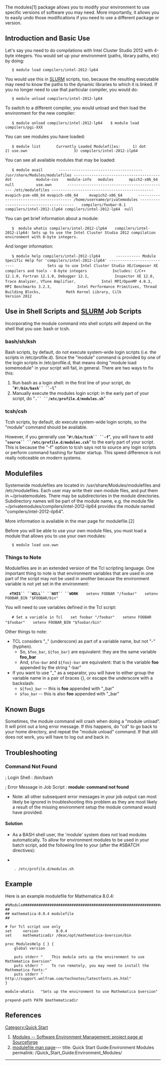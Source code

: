 The modules\[1\] package allows you to modify your environment to use
specific versions of software you may need. More importantly, it allows
you to easily undo those modifications if you need to use a different
package or version.

## Introduction and Basic Use

Let's say you need to do compilations with Intel Cluster Studio 2012
with 4-byte integers. You would set up your environment (paths, library
paths, etc) by doing:

`   $ module load compilers/intel-2012-lp64`

You would use this in [SLURM](Software:SLURM "wikilink") scripts, too,
because the resulting executable may need to know the paths to the
dynamic libraries to which it is linked. If you no longer need to use
that particular compiler, you would do:

`   $ module unload compilers/intel-2012-lp64`

To switch to a different compiler, you would unload and then load the
environment for the new compiler:

`   $ module unload compilers/intel-2012-lp64`
`   $ module load compilers/pgi-XXX`

You can see modules you have
loaded:

`   $ module list`
`   `
`   Currently Loaded Modulefiles:`
`     1) dot                         2) use.own                     3) compilers/intel-2012-ilp64`

You can see all available modules that may be
loaded:

`   $ module avail`
`   `
`   -------------------------------------- /usr/share/Modules/modulefiles ---------------------------------------`
`   dot           module-cvs    module-info   modules       mpich2-x86_64 null          use.own`
`   `
`   --------------------------------------------- /etc/modulefiles ----------------------------------------------`
`   mvapich-psm-x86_64 mvapich-x86_64     mvapich2-x86_64`
`   `
`   ---------------------------------------- /home/username/privatemodules ----------------------------------------`
`   compilers/foobar-0.1       compilers/intel-2012-ilp64 compilers/intel-2012-lp64  null`

You can get brief information about a
module:

`   $  module whatis compilers/intel-2012-ilp64`
`   compilers/intel-2012-ilp64: Sets up to use the Intel Cluster Studio 2012 compilation environment with 8-byte integers.`

And longer
information:

`   $ module help compilers/intel-2012-ilp64`
`   `
`   ----------- Module Specific Help for 'compilers/intel-2012-ilp64' ---------------------------`
`   `
`           Sets up to use Intel Cluster Studio XE/Composer XE compilers and tools - 8-byte integers`
`           Includes: C/C++ 12.1.0, Fortran 12.1.0, Debugger 12.1,`
`           Inspector XE 12.0, Trace Analyzer, VTune Amplifier,`
`           Intel MPI/OpenMP 4.0.3, MPI Benchmarks 3.2.3,`
`           Intel Performance Primitives, Thread Building Blocks,`
`           Math Kernel Library, Cilk`
`   `
`           Version 2012`

## Use in Shell Scripts and [SLURM](Software:SLURM "wikilink") Job Scripts

Incorporating the module command into shell scripts will depend on the
shell that you use: bash or tcsh.

### bash/sh/ksh

Bash scripts, by default, do not execute system-wide login scripts (i.e.
the scripts in /etc/profile.d). Since the "module" command is provided
by one of the login scripts in /etc/profile.d, that means doing "module
load somemodule" in your script will fail, in general. There are two
ways to fix this:

1.  Run bash as a login shell: in the first line of your script, do
    "**`#!/bin/bash`` ``-l`**"
2.  Manually execute the modules login script: in the early part of your
    script, do "**`.`` ``/etc/profile.d/modules.sh`**"

### tcsh/csh

Tcsh scripts, by default, *do* execute system-wide login scripts, so the
"module" command should be available.

However, if you generally use "**`#!/bin/tcsh`` ``-f`**", you will have
to add "**`source`` ``/etc/profile.d/modules.csh`**" to the early part
of your script. This is because the "-f" option to tcsh says not to
source any login scripts or perform command hashing for faster startup.
This speed difference is not really noticeable on modern systems.

## Modulefiles

Systemwide modulefiles are located in: /usr/share/Modules/modulefiles
and /etc/modulefiles. Each user may write their own module files, and
put them in ~/privatemodules. There may be subdirectories in the module
directories. Subdirectory names will be part of the module name, e.g.
the module file ~/privatemodules/compilers/intel-2012-ilp64 provides the
module named "compilers/intel-2012-ilp64".

More information is available in the man page for modulefile.\[2\]

Before you will be able to use your own module files, you must load a
module that allows you to use your own modules:

`   $ module load use.own`

### Things to Note

Modulefiles are in an extended version of the Tcl scripting language.
One important thing to note is that environment variables that are used
in one part of the script may not be used in another because the
environment variable is not yet set in the environment:

`   # `**`THIS`` ``WILL`` ``NOT`` ``WORK`**
`   setenv FOOBAR "/foobar"`
`   setenv FOOBAR_BIN "$FOOBAR/bin"`

You will need to use variables defined in the Tcl script:

`   # Set a variable in Tcl`
`   set foobar "/foobar"`
`   setenv FOOBAR "$foobar"`
`   setenv FOOBAR_BIN "$foobar/bin"`

Other things to note:

  - TCL considers "_" (underscore) as part of a variable name, but not
    "-" (hyphen).
      - So, `$foo_bar`, `${foo_bar}` are equivalent: they are the same
        variable **foo_bar**
      - And, `$foo-bar` and `${foo}-bar` are equivalent: that is the
        variable **foo** appended by the string "-bar"
  - If you want to use "_" as a separator, you will have to either
    group the variable name in a pair of braces {}, or escape the
    underscore with a backslash:
      - `${foo}_bar` -- this is **foo** appended with "_bar"
      - `$foo_bar` -- this is also **foo** appended with "_bar"

## Known Bugs

Sometimes, the module command will crash when doing a "module unload".
It will print out a long error message. If this happens, do "cd" to go
back to your home directory, and repeat the "module unload" command. If
that still does not work, you will have to log out and back in.

## Troubleshooting

### Command Not Found

; Login Shell : /bin/bash

; Error Message in Job Script : **module: command not found**

</pre>

  - Note: all other subsequent error messages in your job output can
    most likely be ignored in troubleshooting this problem as they are
    most likely a result of the missing environment setup the module
    command would have provided.

#### Solution

  - As a BASH shell user, the 'module' system does not load modules
    automatically. To allow for environment modules to be used in your
    batch script, add the following line to your (after the \#SBATCH
    directives):

<!-- end list -->

  -

        . /etc/profile.d/modules.sh

## Example

Here is an example modulefile for Mathematica
    8.0.4:

    #%Module########################################################################
    ##
    ## mathematica-8.0.4 modulefile
    ##

    # for Tcl script use only
    set     version        8.0.4
    set     mathematicadir /deac/opt/mathematica-$version/bin

    proc ModulesHelp { } {
        global version

        puts stderr "    This module sets up the environment to use Mathematica $version"
        puts stderr "    To run remotely, you may need to install the Mathematica fonts:"
        puts stderr "    http://support.wolfram.com/technotes/latestfonts.en.html"
    }

    module-whatis   "Sets up the environment to use Mathematica $version"

    prepend-path PATH $mathematicadir

## References

<references/>

[Category:Quick Start](Category:Quick_Start "wikilink")

1.  [Modules -- Software Environment Management: project page at
    Sourceforge](http://modules.sourceforge.net/)
2.  [modulefile man
    page](http://modules.sourceforge.net/man/modulefile.html)---
title: Quick Start Guide:Environment Modules
permalink: /Quick_Start_Guide:Environment_Modules/
---


